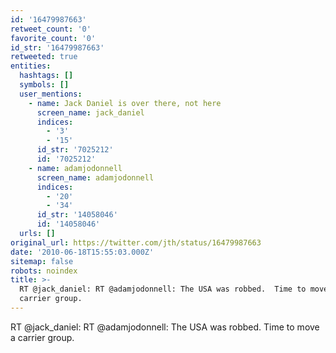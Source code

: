 ```yaml
---
id: '16479987663'
retweet_count: '0'
favorite_count: '0'
id_str: '16479987663'
retweeted: true
entities:
  hashtags: []
  symbols: []
  user_mentions:
    - name: Jack Daniel is over there, not here
      screen_name: jack_daniel
      indices:
        - '3'
        - '15'
      id_str: '7025212'
      id: '7025212'
    - name: adamjodonnell
      screen_name: adamjodonnell
      indices:
        - '20'
        - '34'
      id_str: '14058046'
      id: '14058046'
  urls: []
original_url: https://twitter.com/jth/status/16479987663
date: '2010-06-18T15:55:03.000Z'
sitemap: false
robots: noindex
title: >-
  RT @jack_daniel: RT @adamjodonnell: The USA was robbed.  Time to move a
  carrier group.
---
```


RT @jack_daniel: RT @adamjodonnell: The USA was robbed.  Time to move a carrier group.